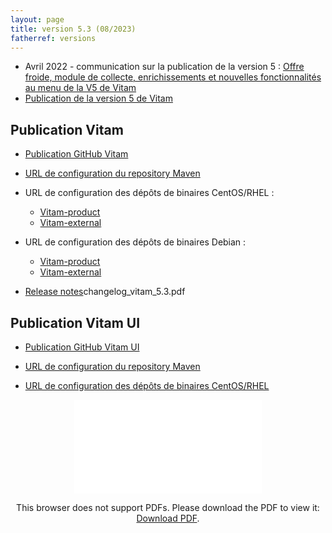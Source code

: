 ```yaml
---
layout: page
title: version 5.3 (08/2023)
fatherref: versions
---
```


- Avril 2022 - communication sur la publication de la version 5 : [Offre froide, module de collecte, enrichissements et nouvelles fonctionnalités au menu de la V5 de Vitam](http://www.programmevitam.fr/2022/04/13/Version5/)
- [Publication de la version 5 de Vitam](/pages/ressources/version_5_1.md)

## Publication Vitam

- [Publication GitHub Vitam](https://github.com/ProgrammeVitam/vitam/tree/5.3)

- [URL de configuration du repository Maven](https://download.programmevitam.fr/vitam_repository/5.3/mvn_repo/)

- URL de configuration des dépôts de binaires CentOS/RHEL :
    - [Vitam-product](https://download.programmevitam.fr/vitam_repository/5.3/rpm/vitam-product/)
    - [Vitam-external](https://download.programmevitam.fr/vitam_repository/5.3/rpm/vitam-external/)

- URL de configuration des dépôts de binaires Debian :
    - [Vitam-product](https://download.programmevitam.fr/vitam_repository/5.3/deb/vitam-product/)
    - [Vitam-external](https://download.programmevitam.fr/vitam_repository/5.3/deb/vitam-external/)

- [Release notes](https://github.com/ProgrammeVitam/vitam/releases/download/5.3/)changelog_vitam_5.3.pdf
 

## Publication Vitam UI

- [Publication GitHub Vitam UI](https://github.com/ProgrammeVitam/vitam-ui/tree/5.3)

- [URL de configuration du repository Maven](https://download.programmevitam.fr/vitamui/5.3/mvn_repo/)

- [URL de configuration des dépôts de binaires CentOS/RHEL](https://download.programmevitam.fr/vitamui/5.3/rpm/)

<p style="text-align: center;">
<object data="/ressources/RefCourant/changelog_vitam_5.3.pdf" type="application/pdf" width="600px" height="750px">
    <embed src="/ressources/RefCourant/changelog_vitam_5.3.pdf" type="application/pdf">
        <p>This browser does not support PDFs. Please download the PDF to view it: <a href="/ressources/RefCourant/changelog_vitam_5.3.pdf">Download PDF</a>.</p>
    </embed>
</object>
</p>